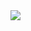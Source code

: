 <img src="https://github.com/Henrikhi/ot-harjoitustyo/blob/master/Dokumentaatio/Tiedostoja/alustavaArkkitehtuuri2.png">

